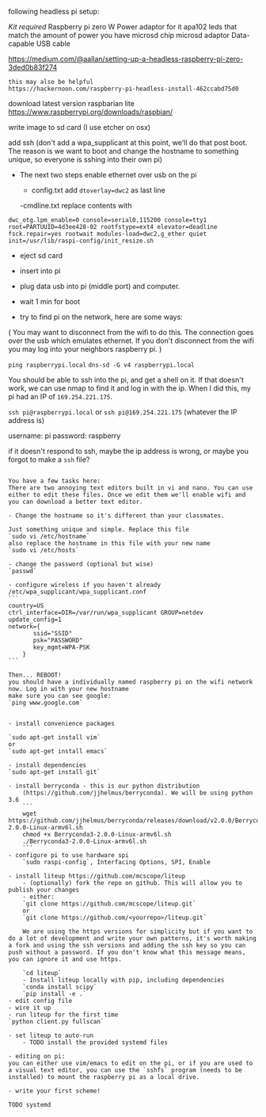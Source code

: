following headless pi setup:

*Kit required*
    Raspberry pi zero W
    Power adaptor for it
    apa102 leds that match the amount of power you have
    microsd chip
    microsd adaptor
    Data-capable USB cable


https://medium.com/@aallan/setting-up-a-headless-raspberry-pi-zero-3ded0b83f274

    this may also be helpful
    https://hackernoon.com/raspberry-pi-headless-install-462ccabd75d0


download latest version
raspbarian lite
https://www.raspberrypi.org/downloads/raspbian/

write image to sd card
(I use etcher on osx)

add ssh
 (don't add a wpa_supplicant at this point, we'll do that post boot. The reason is we want to boot and change the hostname to something unique, so everyone is sshing into their own pi)

- The next two steps enable ethernet over usb on the pi

    - config.txt
        add `dtoverlay=dwc2` as last line

    -cmdline.txt
        replace contents with
```
dwc_otg.lpm_enable=0 console=serial0,115200 console=tty1 root=PARTUUID=4d3ee428-02 rootfstype=ext4 elevator=deadline fsck.repair=yes rootwait modules-load=dwc2,g_ether quiet init=/usr/lib/raspi-config/init_resize.sh
```


- eject sd card
- insert into pi

- plug data usb into pi (middle port) and computer.
- wait 1 min for boot
- try to find pi on the network, here are some ways:

(
You may want to disconnect from the wifi to do this. The connection goes over the usb which emulates ethernet.
If you don't disconnect from the wifi you may log into your neighbors raspberry pi.
)

`ping raspberrypi.local`
`dns-sd -G v4 raspberrypi.local`

You should be able to ssh into the pi, and get a shell on it. If that doesn't work, we can use nmap to find it and log in with the ip.
When I did this, my pi had an IP of `169.254.221.175`.


`ssh pi@raspberrypi.local`
or
`ssh pi@169.254.221.175` (whatever the IP address is)


username: pi
password: raspberry

if it doesn't respond to ssh, maybe the ip address is wrong, or maybe you forgot to make a `ssh` file?

~~~~~ Once you're in ~~~~~~

You have a few tasks here:
There are two annoying text editors built in vi and nano. You can use either to edit these files. Once we edit them we'll enable wifi and you can download a better text editor.

- Change the hostname so it's different than your classmates.

Just something unique and simple. Replace this file
`sudo vi /etc/hostname`
also replace the hostname in this file with your new name
`sudo vi /etc/hosts`

- change the password (optional but wise)
`passwd`

- configure wireless if you haven't already
/etc/wpa_supplicant/wpa_supplicant.conf
```
country=US
ctrl_interface=DIR=/var/run/wpa_supplicant GROUP=netdev
update_config=1
network={
       ssid="SSID"
       psk="PASSWORD"
       key_mgmt=WPA-PSK
    }
```

Then... REBOOT!
you should have a individually named raspberry pi on the wifi network now. Log in with your new hostname
make sure you can see google:
`ping www.google.com`


- install convenience packages

`sudo apt-get install vim`
or
`sudo apt-get install emacs`

- install dependencies
`sudo apt-get install git`

- install berryconda - this is our python distribution
    (https://github.com/jjhelmus/berryconda). We will be using python 3.6
    ```
    wget https://github.com/jjhelmus/berryconda/releases/download/v2.0.0/Berryconda3-2.0.0-Linux-armv6l.sh
    chmod +x Berryconda3-2.0.0-Linux-armv6l.sh
    ./Berryconda3-2.0.0-Linux-armv6l.sh
    ```
- configure pi to use hardware spi
    `sudo raspi-config`, Interfacing Options, SPI, Enable

- install liteup https://github.com/mcscope/liteup
    - (optionally) fork the repo on github. This will allow you to publish your changes
    - either:
    `git clone https://github.com/mcscope/liteup.git`
    or
    `git clone https://github.com/<yourrepo>/liteup.git`

    We are using the https versions for simplicity but if you want to do a lot of development and write your own patterns, it's worth making a fork and using the ssh versions and adding the ssh key so you can push without a password. If you don't know what this message means, you can ignore it and use https.

    `cd liteup`
    - Install liteup locally with pip, including dependencies
    `conda install scipy`
    `pip install -e .`
- edit config file
- wire it up
- run liteup for the first time
`python client.py fullscan`

- set liteup to auto-run
    - TODO install the provided systemd files

- editing on pi:
you can either use vim/emacs to edit on the pi, or if you are used to a visual text editor, you can use the `sshfs` program (needs to be installed) to mount the raspberry pi as a local drive.

- write your first scheme!

TODO systemd
